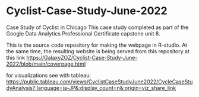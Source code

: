 # Cyclist-Case-Study-June-2022
Case Study of Cyclist in Chicago
This case study completed as part of the Google Data Analytics Professional Certificate capstone unit 8.

This is the source code repository for making the webpage in R-studio. At the same time, the resulting website is being served from this repository at this link [https://GalaxyZOZ/Cyclist-Case-Study-June-2022/blob/main/coverpage.html](https://GalaxyZOZ/Cyclist-Case-Study-June-2022/blob/main/coverpage.html)

for visualizations see with tableau: 
https://public.tableau.com/views/CyclistCaseStudyJune2022/CycleCaseStudyAnalysis?:language=ja-JP&:display_count=n&:origin=viz_share_link
